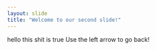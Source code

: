 ```yaml
---
layout: slide
title: "Welcome to our second slide!"
---
```

hello this shit is true
Use the left arrow to go back!

